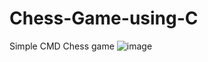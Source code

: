 # Chess-Game-using-C
Simple CMD Chess game
![image](https://user-images.githubusercontent.com/95850756/176746062-5cfb9d61-603d-4e85-8d64-4edf91c64f36.png)
